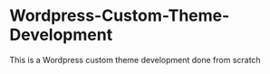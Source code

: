 # Wordpress-Custom-Theme-Development
This is a Wordpress custom theme development done from scratch
